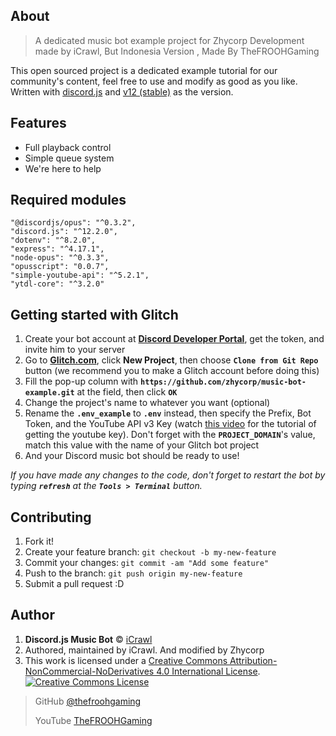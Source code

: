 ## About

> A dedicated music bot example project for Zhycorp Development made by iCrawl, But Indonesia Version , Made By TheFROOHGaming

This open sourced project is a dedicated example tutorial for our community's content, feel free to use and modify as good as you like. Written with [discord.js](https://discord.js.org/#/) and [v12 (stable)](https://discordjs.guide/additional-info/changes-in-v12.html) as the version.

## Features
* Full playback control
* Simple queue system
* We're here to help

## Required modules
```
"@discordjs/opus": "^0.3.2",
"discord.js": "^12.2.0",
"dotenv": "^8.2.0",
"express": "^4.17.1",
"node-opus": "^0.3.3",
"opusscript": "0.0.7",
"simple-youtube-api": "^5.2.1",
"ytdl-core": "^3.2.0"
```

## Getting started with Glitch

1.  Create your bot account at **[Discord Developer Portal](https://discordapp.com/developers)**, get the token, and invite him to your server
2.  Go to **[Glitch.com](https://glitch.com)**, click **New Project**, then choose **`Clone from Git Repo`** button (we recommend you to make a Glitch account before doing this)
3.  Fill the pop-up column with **`https://github.com/zhycorp/music-bot-example.git`** at the field, then click **`OK`**
4.  Change the project's name to whatever you want (optional)
5.  Rename the **`.env_example`** to **`.env`** instead, then specify the Prefix, Bot Token, and the YouTube API v3 Key (watch [this video](https://youtu.be/-5ptk-Klfcw?t=69) for the tutorial of getting the youtube key). Don't forget with the **`PROJECT_DOMAIN`**'s value, match this value with the name of your Glitch bot project
6.  And your Discord music bot should be ready to use!

_If you have made any changes to the code, don't forget to restart the bot by typing **`refresh`** at the **`Tools > Terminal`** button._

## Contributing

1.  Fork it!
2.  Create your feature branch: `git checkout -b my-new-feature`
3.  Commit your changes: `git commit -am "Add some feature"`
4.  Push to the branch: `git push origin my-new-feature`
5.  Submit a pull request :D

## Author

1.  **Discord.js Music Bot** © [iCrawl](https://github.com/iCrawl)
2.  Authored, maintained by iCrawl. And modified by Zhycorp
3.  This work is licensed under a <a rel="license" href="http://creativecommons.org/licenses/by-nc-nd/4.0/">Creative Commons Attribution-NonCommercial-NoDerivatives 4.0 International License</a>. <a rel="license" href="http://creativecommons.org/licenses/by-nc-nd/4.0/"><img alt="Creative Commons License" style="border-width:0" src="https://i.creativecommons.org/l/by-nc-nd/4.0/80x15.png" /></a>

> GitHub [@thefroohgaming](https://github.com/thefroohgaming)
> 
> YouTube [TheFROOHGaming](https://www.youtube.com/channel/UCt0Dx0Rp5uejbMzXdLNIo7Q)
